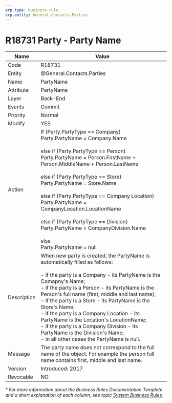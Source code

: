 ```yaml
---
erp.type: business-rule
erp.entity: General.Contacts.Parties
---
```


# R18731 Party - Party Name

| Name | Value |
| ---- | ----- |
| Code | R18731 |
| Entity | @General.Contacts.Parties |
| Name | PartyName |
| Attribute | PartyName |
| Layer | Back-End |
| Events | Commit |
| Priority | Normal |
| Modify | YES |
| Action | If (Party.PartyType == Company)<br/>Party.PartyName = Company.Name<br/><br/>else if (Party.PartyType == Person)<br/>Party.PartyName = Person.FirstName + Person.MiddleName + Person.LastName<br/><br/>else if (Party.PartyType == Store)<br/>Party.PartyName = Store.Name<br/><br/>else if (Party.PartyType == Company Location)<br/>Party.PartyName = CompanyLocation.LocationName<br/><br/>else if (Party.PartyType == Division)<br/>Party.PartyName = CompanyDivision.Name<br/><br/>else<br/>Party.PartyName = null |
| Description| When new party is created, the PartyName is automatically filled as follows:<br/><br/>-   if the party is a Company - its PartyName is the Comapny's Name;<br>-   if the party is a Person - its PartyName is the Person's full name (first, middle and last name);<br/>-   if the party is a Store - its PartyName is the Store's Name;<br/>-   if the party is a Company Location - its PartyName is the Location's LocationName;<br/>-   if the party is a Company Division - its PartyName is the Division's Name;<br>-   in all other cases the PartyName is null.|
| Message | The party name does not correspond to the full name of the object. For example the person full name contains first, middle and last name.|
| Version | Introduced: 2017 |
| Revocable | NO |

*\* For more information about the Business Rules Documentation Template and a short explanation of each column, see
topic [System Business Rules](../templates/template-description-system-business-rules.md).*
